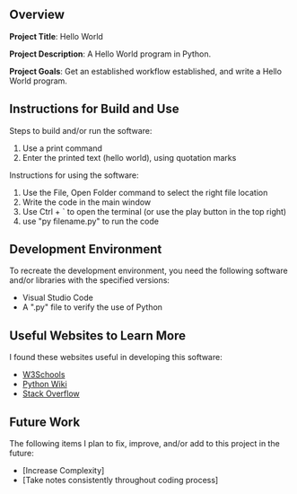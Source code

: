 ## Overview

**Project Title**: Hello World

**Project Description**: A Hello World program in Python.

**Project Goals**: Get an established workflow established, and write a Hello World program.

## Instructions for Build and Use

Steps to build and/or run the software:

1. Use a print command
2. Enter the printed text (hello world), using quotation marks

Instructions for using the software:

1. Use the File, Open Folder command to select the right file location
2. Write the code in the main window
3. Use Ctrl + ` to open the terminal (or use the play button in the top right)
4. use "py filename.py" to run the code

## Development Environment 

To recreate the development environment, you need the following software and/or libraries with the specified versions:

* Visual Studio Code
* A ".py" file to verify the use of Python

## Useful Websites to Learn More

I found these websites useful in developing this software:

* [W3Schools](https://www.w3schools.com)
* [Python Wiki](https://wiki.python.org)
* [Stack Overflow](https://stackoverflow.com)

## Future Work

The following items I plan to fix, improve, and/or add to this project in the future:

* [Increase Complexity]
* [Take notes consistently throughout coding process]
